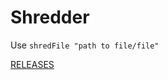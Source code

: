 # Shredder
Use `shredFile "path to file/file"`

[RELEASES](https://github.com/Sharkbyteprojects/shredFile/releases/latest)